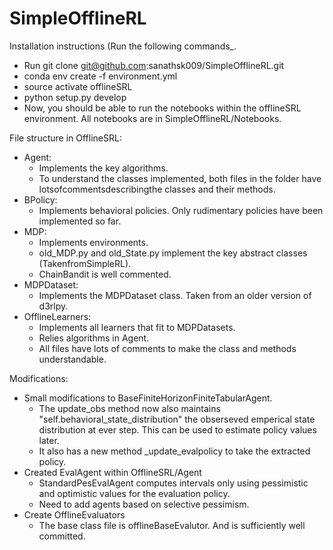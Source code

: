# SimpleOfflineRL

Installation instructions (Run the following commands_.
- Run git clone git@github.com:sanathsk009/SimpleOfflineRL.git
- conda env create -f environment.yml
- source activate offlineSRL
- python setup.py develop
- Now, you should be able to run the notebooks within the offlineSRL environment. All notebooks are in SimpleOfflineRL/Notebooks.

File structure in OfflineSRL:
- Agent:
  - Implements the key algorithms.
  - To understand the classes implemented, both files in the folder have lotsofcommentsdescribingthe classes and their methods.
- BPolicy:
  - Implements behavioral policies. Only rudimentary policies have been implemented so far.
- MDP:
  - Implements environments.
  - old_MDP.py and old_State.py implement the key abstract classes (TakenfromSimpleRL). 
  - ChainBandit is well commented.
- MDPDataset:
  - Implements the MDPDataset class. Taken from an older version of d3rlpy.
- OfflineLearners:
  - Implements all learners that fit to MDPDatasets.
  - Relies algorithms in Agent.
  - All files have lots of comments to make the class and methods understandable.
  
  
Modifications:
- Small modifications to BaseFiniteHorizonFiniteTabularAgent.
  - The update_obs method now also maintains "self.behavioral_state_distribution" the obserseved emperical state distribution at ever step. This can be used to estimate policy values later.
  - It also has a new method _update_evalpolicy to take the extracted policy.
- Created EvalAgent within OfflineSRL/Agent
  - StandardPesEvalAgent computes intervals only using pessimistic and optimistic values for the evaluation policy.
  - Need to add agents based on selective pessimism.
- Create OfflineEvaluators
  - The base class file is offlineBaseEvalutor. And is sufficiently well committed.
